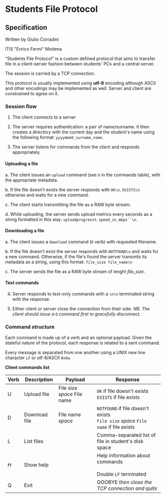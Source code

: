 # Students File Protocol
## Specification

Written by Giulio Corradini

ITIS "Enrico Fermi" Modena

"Students File Protocol" is a custom defined protocol that
aims to transfer file in a client-server fashion between
students' PCs and a central server.

The session is carried by a TCP connection.

This protocol is usually implemented using **utf-8** encoding
although ASCII and other encodings may be implemented as well.
Server and client are constrained to agree on it.

### Session flow

1. The client connects to a server

2. The server requires authentication: a pair of name/surname.
It then creates a directory with the current day
and the student's name using the following format:
`yyyymmdd_surname_name`.

3. The server listens for commands from the client
and responds appropriately.

#### Uploading a file

a.  The client issues an `upload` command (see `U` in the commands table),
with the appropriate metadata.

b.  If the file doesn't exists the server responds with `OK\n`, `EXISTS\n` otherwise
and waits for a new command.

c.  The client starts transmitting the file as a RAW byte stream.

d.  While uploading, the server sends upload metrics every seconds as a string
formatted in this way: `uploadprogress% speed_in_mbps``\n`.

#### Downloading a file

a.  The client issues a `download` command (`D` verb) with requested filename.

b.  If the file doesn't exist the server responds with `NOTFOUND\n` and waits for a new command.
Otherwise, if the file's found the server transmits its metadata as a string, using this format:
`file_size file_name\n`

c.  The server sends the file as a RAW byte stream of lenght *file_size*.

#### Text commands

4.  Server responds to text-only commands with a `\n\n` terminated string with the response.

5. Either client or server close the connection from their side.
    *NB. The client should issue a `Q` command first to gracefully disconnect.*

### Command structure

Each command is made up of a verb and an optional payload.
Given the stateful nature of the protocol, each response is
related to a sent command.

Every message is separated from one another using a UNIX
new line character `LF` or utf-8/ASCII `0x0a`.

**Client commands list**

| Verb | Description   | Payload                     | Response                                                                            |
|------|---------------|-----------------------------|-------------------------------------------------------------------------------------|
| U    | Upload file   | File size *space* File name | `OK` if file doesn't exists<br>`EXISTS` if file exists                              |
| D    | Download file | File name *space*           | `NOTFOUND` if file doesn't exists<br>`File size` *space* `File name` if file exists |
| L    | List files    |                             | Comma-separated list of file in student's disk space                                |
| H    | Show help     |                             | Help information about commands<br><br>Double `LF` terminated                       |
| Q    | Exit          |                             | GOOBYE *then close the TCP connection and quits*                                    |
